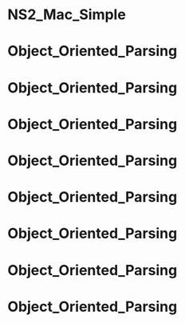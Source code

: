 # NS2_Mac_Simple
# Object_Oriented_Parsing
# Object_Oriented_Parsing
# Object_Oriented_Parsing
# Object_Oriented_Parsing
# Object_Oriented_Parsing
# Object_Oriented_Parsing
# Object_Oriented_Parsing
# Object_Oriented_Parsing

